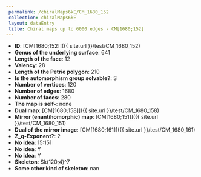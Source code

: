 ```yaml
--- 
 permalink: /chiralMaps6kE/CM_1680_152 
 collection: chiralMaps6kE
 layout: dataEntry
 title: Chiral maps up to 6000 edges - CM[1680;152]
---
```


- **ID**: [CM[1680;152]]({{ site.url }}/test/CM_1680_152)
- **Genus of the underlying surface**: 641
- **Length of the face**: 12
- **Valency**: 28
- **Length of the Petrie polygon**: 210
- **Is the automorphism group solvable?**: S
- **Number of vertices**: 120
- **Number of edges**: 1680
- **Number of faces**: 280
- **The map is self-**: none
- **Dual map**: [CM[1680;158]]({{ site.url }}/test/CM_1680_158)
- **Mirror (enantihomorphic) map**: [CM[1680;151]]({{ site.url }}/test/CM_1680_151)
- **Dual of the mirror image**: [CM[1680;161]]({{ site.url }}/test/CM_1680_161)
- **Z_q-Exponent?**: 2
- **No idea**:  15:151
- **No idea**: Y
- **No idea**: Y
- **Skeleton**: Sk(120;4)^7
- **Some other kind of skeleton**: nan
